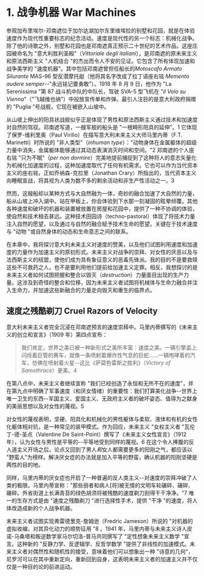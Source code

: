 # 1. 战争机器 War Machines
参观加布里埃尔-邓南遮位于加尔达湖加尔东里维埃拉的别墅和花园，就是在体验速度作为现代性重要标志的纪念活动。速度是现代性的另一个标志：机械化战争。除了他的诗歌之外，别墅和花园也是邓南遮真正预示二十世纪的艺术作品。这座庄园被命名为 "意大利胜利圣殿"（*Vittoriale degli italiani*），是邓南遮的原未来主义和原法西斯主义 "人机结合 "的杰出而令人不安的见证。它包含了所有体现加速和战争美学的 "速度机器"。其中包括邓南遮曾担任船长的*Motoscafo Armato Silurante* MAS-96 型反潜摩托艇（他将其名字改成了拉丁语座右铭 *Memento audere semper*--"永远铭记要勇敢"）。1918 年 8 月 9 日，他作为 "La Serenissima "第 87 战斗机中队的中队长，驾驶 SVA-5 型飞机在 "*il Volo su Vienna*"（"飞越维也纳"）中投放宣传单和炸弹。最引人注目的是意大利政府捐赠的 "Puglia "号战舰，它现在被嵌入山坡中。

从山坡上伸出的阳具状战舰似乎正是体现了男性和原法西斯主义通过技术和加速度对自然的驾驭。邓南遮写道，一艘军舰的船头是 "一根畸形阳具的延伸"。1 它体现了保罗-维利里奥（Paul Virilio）在描写意大利未来主义大师马里内蒂（F.T. Marinetti）时所说的 "非人类型"（*inhuman type*）："动物身体在金属躯体的超级力量中消失，金属躯体能够通过其动态表演消灭时间和空间。"2 邓南遮的个人座右铭 "只为不眠"（*per non dormire*）完美地提前捕捉到了这种将人的意志矢量化为机械化加速度的过程，这种加速度取代了任何有机需求。它也可以作为当代资本主义的座右铭，正如乔纳森-克拉里（Jonathan Crary）所指出的，当代资本主义向睡眠宣战，将其视为人类为数不多的剩余活动和非生产性活动之一。3

然而，这艘船却以某种方式与大自然融为一体，奇妙的融合加速了大自然的力量，船从山坡上冲入湖中。站在甲板上，你会体验到下水那一刻凝固的眩晕倾覆。其他各种速度和破坏的机器和装置被放置在房屋和花园中，提供了一种不协调的体验，使自然和技术相去甚远。这种技术田园诗（techno-pastoral）体现了将技术力量注入自然的愿望，以及通过与自然的融合赋予技术生命的愿望。关键在于技术速度与 "动物 "或自然身体的动态和生命意志之间的联系。

在本章中，我将探讨意大利未来主义对速度的赞美，以及他们试图利用速度和加速度的力量作为加速主义的原初形式。未来主义对战争的崇拜、对女性的厌恶以及与法西斯主义的结盟，使他们成为具有象征意义的恶毒先锋派。我的目的不是要救赎这些不可救药之人，也不是要利用他们提前给加速主义定罪。相反，我想探讨的是未来主义者如何试图把握和整合以毁灭（*destruction*）力量面目出现的生产力量。这涉及到奇怪的整合和位移，因为未来主义者试图将机械体与生命力融合并注入生命力，并加速这些新融合的力量走向毁灭和重生的临界点。
## 速度之残酷剃刀 Cruel Razors of Velocity
意大利未来主义者完全沉浸在邓南遮预言的速度崇拜中。马里内蒂撰写的《未来主义的创立和宣言》（1909 年）第四点宣布：
>我们肯定，世界之美已被一种新形式之美所丰富：速度之美。一辆引擎盖上闪烁着巨管的赛车，就像一条喷射着爆炸性气息的巨蛇......一辆咆哮着的汽车，仿佛在喷射着火星--这比《萨莫色雷斯之胜利》（*Victory of Samothrace*）更美。4

在第八点中，未来主义者继续宣称 "我们已经创造了永恒和无所不在的速度"，并在第九点中明确了军事速度（和厌女情绪）的重要性：我们打算美化战争--世界上唯一卫生的东西--军国主义、爱国主义、无政府主义者的破坏姿态、值得为之献身的美丽思想以及对女性的蔑视。5

对女性的蔑视表明，坚硬、阳具化和机械化的男性躯体与柔软、液体和有机的女性化躯体相对抗，是一种常见的装甲模式。作为回应，未来主义 "女权主义者 "瓦伦丁-德-圣点（Valentine De Saint-Point）撰写了《未来主义女性宣言》（1912 年），认为女性与男性是平等的--平等地受到同样的蔑视。6 在这个令人捧腹的反人道主义开场之后，论点又回到了男人*和*女人都需要更多的阳刚之气，都应该以 "野蛮人"为榜样。解决厌女症的办法就是加入平等的野蛮，确认机器的阳刚坚硬是两性的目的地。

同样，马里内蒂的厌女症也开启了一种普遍的反人类主义--对速度的崇拜冲破了人类的极限。马里内蒂宣称："那些弱者和病人[将]被无情的文明车轮碾碎、碾碎、碾碎。外省街道上长满青苔的绿色胡须将被残酷的速度剃刀刮得干干净净。"7 唯一的生存方式是由 "速度之残酷剃刀 "进行选择性手术，提供 "干净 "的速度，将人体改造成新的个人战争机器。

未来主义者试图实现弗雷德里克-詹姆逊（Fredric Jameson）所说的 "对机器的虚拟收编，对其异化动力的顺势征用 "8 。1941 年，马里内蒂与未来主义诗人皮诺-马桑塔和叛逆数学家马尔切洛-普马共同撰写了 "定性想象未来主义数学 "宣言。这种新的 "反静力学、反逻辑学、反哲学数学 "提供了非线性的加速模式。未来主义者对偶然性和随机性的接受，意味着他们可以想象出一种 "诗意的几何"，尼罗河可以在其中重新定向，重新回到自身，这表明未来主义者的加速主义并不仅仅是一种目的论的前进运动。


